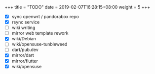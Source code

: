 +++
title = "TODO"
date =  2019-02-07T16:28:15+08:00
weight = 5
+++
- [x] sync openwrt / pandorabox repo
- [x] rsync service
- [ ] wiki writing
- [ ] mirror web template rework
- [X] wiki/Debian
- [ ] wiki/opensuse-tunbleweed
- [ ] dart/pub.dev
- [x] mirror/dart
- [x] mirror/flutter
- [x] wiki/opensuse
